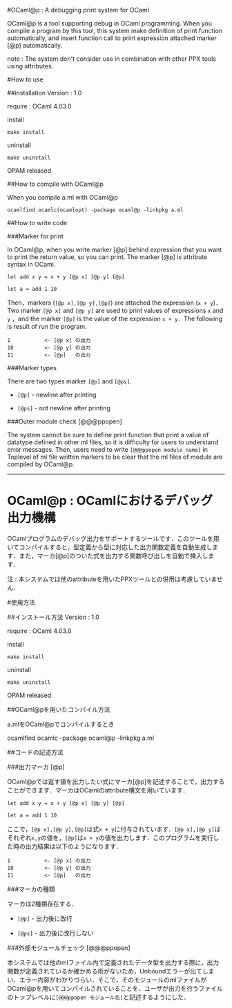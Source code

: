 #OCaml@p : A debugging print system for OCaml

OCaml@p is a tool supporting debug in OCaml programming. When you compile a program by this tool, this system make definition of print function automatically, and insert function call to print expression attached marker [@p] automatically.

note : The system don't consider use in combination with other PPX tools using attributes.

#How to use

##installation
Version : 1.0

require : OCaml 4.03.0

install

```
make install
```

uninstall

```
make uninstall
```

OPAM released

##How to compile with OCaml@p

When you compile a.ml with OCaml@p

`ocamlfind ocamlc(ocamlopt) -package ocaml@p -linkpkg a.ml`

##How to write code

###Marker for print

In OCaml@p, when you write marker [@p] behind expression that you want to print the return value, so you can print. The marker [@p] is attribute syntax in OCaml.

```
let add x y = x + y [@p x] [@p y] [@p]

let a = add 1 10
```

Then，markers (`[@p x],[@p y],[@p]`) are attached the expression (`x + y`)．Two marker `[@p x]` and `[@p y]` are used to print values of expressions `x` and `y` ，and the marker `[@p]` is the value of the expression `x + y`．The following is result of run the program.

```
1 			<- [@p x] の出力
10			<- [@p y] の出力
11			<- [@p]   の出力
```

###Marker types

There are two types marker `[@p]` and `[@ps]`.

* `[@p]` - newline after printing

* `[@ps]` - not newline after printing

###Outer module check [@@@ppopen]

The system cannot be sure to define print function that print a value of datatype defined in other ml files, so it is difficulty for users to understand error messages. Then, users need to write `[@@@ppopen module_name]` in Toplevel of ml file written markers to be clear that the ml files of module are compiled by OCaml@p.

---

# OCaml@p : OCamlにおけるデバッグ出力機構 

OCamlプログラムのデバッグ出力をサポートするツールです．このツールを用いてコンパイルすると，型定義から型に対応した出力関数定義を自動生成します．また，マーカ[@p]のついた式を出力する関数呼び出しを自動で挿入します．

注 : 本システムでは他のattributeを用いたPPXツールとの併用は考慮していません．

#使用方法

##インストール方法
Version : 1.0

require : OCaml 4.03.0

install

```
make install
```

uninstall

```
make uninstall
```

OPAM released

##OCaml@pを用いたコンパイル方法

a.mlをOCaml@pでコンパイルするとき

ocamlfind ocamlc -package ocaml@p -linkpkg a.ml

##コードの記述方法

###出力マーカ [@p]

OCaml@pでは返す値を出力したい式にマーカ[@p]を記述することで，出力することができます．マーカはOCamlのattribute構文を用いています．


```
let add x y = x + y [@p x] [@p y] [@p]

let a = add 1 10
```

ここで，`[@p x],[@p y],[@p]`は式`x + y`に付与されています．`[@p x],[@p y]`はそれぞれ`x,y`の値を，`[@p]`は`x + y`の値を出力します．このプログラムを実行した時の出力結果は以下のようになります．

```
1 			<- [@p x] の出力
10			<- [@p y] の出力
11			<- [@p]   の出力
```

###マーカの種類

マーカは2種類存在する．

* `[@p]` - 出力後に改行

* `[@ps]` - 出力後に改行しない

###外部モジュールチェック [@@@ppopen]

本システムでは他のmlファイル内で定義されたデータ型を出力する際に，出力関数が定義されているか確かめる術がないため，Unboundエラーが出てしまい、エラー内容がわかりづらい．そこで，そのモジュールのmlファイルがOCaml@pを用いてコンパイルされていることを、ユーザが出力を行うファイルのトップレベルに`[@@@ppopen モジュール名]`と記述するようにした．
